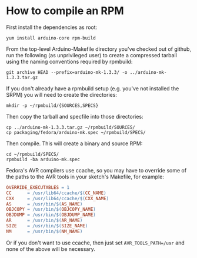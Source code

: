 # How to compile an RPM

First install the dependencies as root:

    yum install arduino-core rpm-build

From the top-level Arduino-Makefile directory you've checked out of github, run the following (as unprivileged user) to create a compressed tarball using the naming conventions required by rpmbuild:

    git archive HEAD --prefix=arduino-mk-1.3.3/ -o ../arduino-mk-1.3.3.tar.gz

If you don't already have a rpmbuild setup (e.g. you've not installed the SRPM) you will need to create the directories:

    mkdir -p ~/rpmbuild/{SOURCES,SPECS}

Then copy the tarball and specfile into those directories:

    cp ../arduino-mk-1.3.3.tar.gz ~/rpmbuild/SOURCES/
    cp packaging/fedora/arduino-mk.spec ~/rpmbuild/SPECS/

Then compile. This will create a binary and source RPM:

    cd ~/rpmbuild/SPECS/
    rpmbuild -ba arduino-mk.spec

Fedora's AVR compilers use ccache, so you may have to override some of the paths to the AVR tools in your sketch's Makefile, for example:

```Makefile
OVERRIDE_EXECUTABLES = 1
CC      = /usr/lib64/ccache/$(CC_NAME)
CXX     = /usr/lib64/ccache/$(CXX_NAME)
AS      = /usr/bin/$(AS_NAME)
OBJCOPY = /usr/bin/$(OBJCOPY_NAME)
OBJDUMP = /usr/bin/$(OBJDUMP_NAME)
AR      = /usr/bin/$(AR_NAME)
SIZE    = /usr/bin/$(SIZE_NAME)
NM      = /usr/bin/$(NM_NAME)
```

Or if you don't want to use ccache, then just set ```AVR_TOOLS_PATH=/usr``` and none of the above will be necessary.
